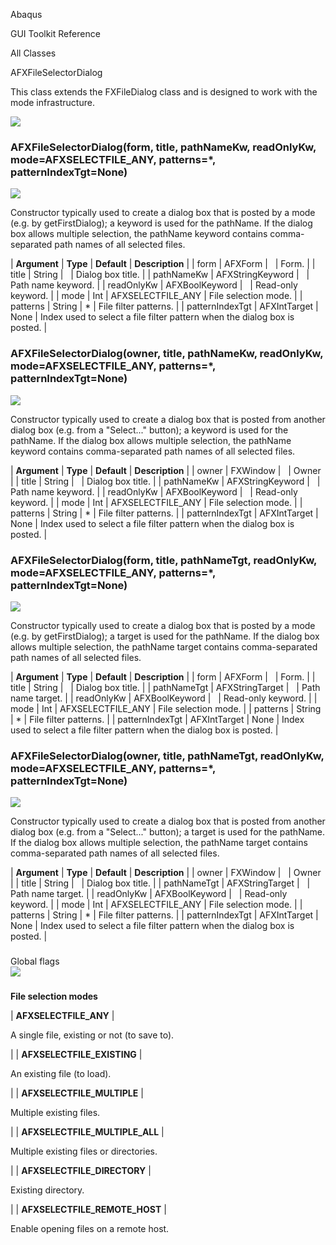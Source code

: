 Abaqus

GUI Toolkit Reference

All Classes

AFXFileSelectorDialog

This class extends the FXFileDialog class and is designed to work with the mode infrastructure.

![](https://help.3ds.com/2023/English/DSSIMULIA_Established/SIMACAERefImages/gui-afxfileselectordialog.png)

### AFXFileSelectorDialog(form, title, pathNameKw, readOnlyKw, mode=AFXSELECTFILE_ANY, patterns=*, patternIndexTgt=None)  
![](https://help.3ds.com/2023/English/DSSIMULIA_Established/IconsReference/butix_top_wline.png)

Constructor typically used to create a dialog box that is posted by a mode (e.g. by getFirstDialog); a keyword is used for the pathName. If the dialog box allows multiple selection, the pathName keyword contains comma-separated path names of all selected files.

| **Argument** | **Type** | **Default** | **Description** |
| form | AFXForm |   | Form. |
| title | String |   | Dialog box title. |
| pathNameKw | AFXStringKeyword |   | Path name keyword. |
| readOnlyKw | AFXBoolKeyword |   | Read-only keyword. |
| mode | Int | AFXSELECTFILE_ANY | File selection mode. |
| patterns | String | * | File filter patterns. |
| patternIndexTgt | AFXIntTarget | None | Index used to select a file filter pattern when the dialog box is posted. |

### AFXFileSelectorDialog(owner, title, pathNameKw, readOnlyKw, mode=AFXSELECTFILE_ANY, patterns=*, patternIndexTgt=None)  
![](https://help.3ds.com/2023/English/DSSIMULIA_Established/IconsReference/butix_top_wline.png)

Constructor typically used to create a dialog box that is posted from another dialog box (e.g. from a "Select..." button); a keyword is used for the pathName. If the dialog box allows multiple selection, the pathName keyword contains comma-separated path names of all selected files.

| **Argument** | **Type** | **Default** | **Description** |
| owner | FXWindow |   | Owner |
| title | String |   | Dialog box title. |
| pathNameKw | AFXStringKeyword |   | Path name keyword. |
| readOnlyKw | AFXBoolKeyword |   | Read-only keyword. |
| mode | Int | AFXSELECTFILE_ANY | File selection mode. |
| patterns | String | * | File filter patterns. |
| patternIndexTgt | AFXIntTarget | None | Index used to select a file filter pattern when the dialog box is posted. |

### AFXFileSelectorDialog(form, title, pathNameTgt, readOnlyKw, mode=AFXSELECTFILE_ANY, patterns=*, patternIndexTgt=None)  
![](https://help.3ds.com/2023/English/DSSIMULIA_Established/IconsReference/butix_top_wline.png)

Constructor typically used to create a dialog box that is posted by a mode (e.g. by getFirstDialog); a target is used for the pathName. If the dialog box allows multiple selection, the pathName target contains comma-separated path names of all selected files.

| **Argument** | **Type** | **Default** | **Description** |
| form | AFXForm |   | Form. |
| title | String |   | Dialog box title. |
| pathNameTgt | AFXStringTarget |   | Path name target. |
| readOnlyKw | AFXBoolKeyword |   | Read-only keyword. |
| mode | Int | AFXSELECTFILE_ANY | File selection mode. |
| patterns | String | * | File filter patterns. |
| patternIndexTgt | AFXIntTarget | None | Index used to select a file filter pattern when the dialog box is posted. |

### AFXFileSelectorDialog(owner, title, pathNameTgt, readOnlyKw, mode=AFXSELECTFILE_ANY, patterns=*, patternIndexTgt=None)  
![](https://help.3ds.com/2023/English/DSSIMULIA_Established/IconsReference/butix_top_wline.png)

Constructor typically used to create a dialog box that is posted from another dialog box (e.g. from a "Select..." button); a target is used for the pathName. If the dialog box allows multiple selection, the pathName target contains comma-separated path names of all selected files.

| **Argument** | **Type** | **Default** | **Description** |
| owner | FXWindow |   | Owner |
| title | String |   | Dialog box title. |
| pathNameTgt | AFXStringTarget |   | Path name target. |
| readOnlyKw | AFXBoolKeyword |   | Read-only keyword. |
| mode | Int | AFXSELECTFILE_ANY | File selection mode. |
| patterns | String | * | File filter patterns. |
| patternIndexTgt | AFXIntTarget | None | Index used to select a file filter pattern when the dialog box is posted. |

###   
Global flags  
![](https://help.3ds.com/2023/English/DSSIMULIA_Established/IconsReference/butix_top_wline.png)

### 

**File selection modes**

| **AFXSELECTFILE_ANY** | 

A single file, existing or not (to save to).

 |
| **AFXSELECTFILE_EXISTING** | 

An existing file (to load).

 |
| **AFXSELECTFILE_MULTIPLE** | 

Multiple existing files.

 |
| **AFXSELECTFILE\_MULTIPLE\_ALL** | 

Multiple existing files or directories.

 |
| **AFXSELECTFILE_DIRECTORY** | 

Existing directory.

 |
| **AFXSELECTFILE\_REMOTE\_HOST** | 

Enable opening files on a remote host.

